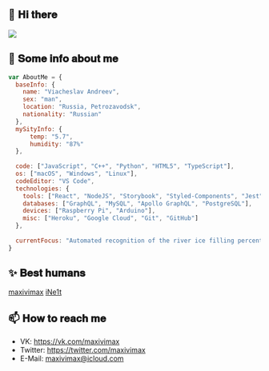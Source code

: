 ## 👋 𝐇𝐢 𝐭𝐡𝐞𝐫𝐞
<img src="https://i.pinimg.com/originals/3b/83/15/3b83155598486234070d9f736a9e389d.png">

## 📃 𝐒𝐨𝐦𝐞 𝐢𝐧𝐟𝐨 𝐚𝐛𝐨𝐮𝐭 𝐦𝐞

```javascript
var AboutMe = {
  baseInfo: {
    name: "Viacheslav Andreev",
    sex: "man",
    location: "Russia, Petrozavodsk",
    nationality: "Russian"
  },
  mySityInfo: {
      temp: "5.7",
      humidity: "87%"
  },
  
  code: ["JavaScript", "C++", "Python", "HTML5", "TypeScript"],
  os: ["macOS", "Windows", "Linux"],
  codeEditor: "VS Code",
  technologies: {
    tools: ["React", "NodeJS", "Storybook", "Styled-Components", "Jest", "Docker"],
    databases: ["GraphQL", "MySQL", "Apollo GraphQL", "PostgreSQL"],
    devices: ["Raspberry Pi", "Arduino"],
    misc: ["Heroku", "Google Cloud", "Git", "GitHub"]
  },
  
  currentFocus: "Automated recognition of the river ice filling percentage, push-up counting device"
}
```

## ✨ 𝐁𝐞𝐬𝐭 𝐡𝐮𝐦𝐚𝐧𝐬

[maxivimax](https://github.com/maxivimax) [iNe1t](https://github.com/iNe1t) 

## 📫 𝐇𝐨𝐰 𝐭𝐨 𝐫𝐞𝐚𝐜𝐡 𝐦𝐞

-  VK: https://vk.com/maxivimax
-  Twitter: https://twitter.com/maxivimax
-  E-Mail: maxivimax@icloud.com
